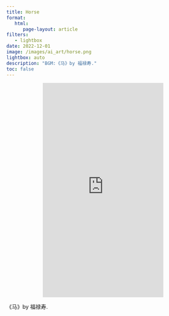 ```yaml
---
title: Horse
format:
   html:
      page-layout: article
filters:
   - lightbox
date: 2022-12-01
image: /images/ai_art/horse.png
lightbox: auto
description: "BGM:《马》by 福禄寿."
toc: false
---
```



<div style="display:flex; justify-content:center">
<iframe width="315" height="560"
src="https://youtube.com/embed/ttGiFQQXBeU"
title="YouTube video player" frameborder="0"
allow="accelerometer; autoplay; clipboard-write; encrypted-media;
gyroscope; picture-in-picture;
web-share"
allowfullscreen></iframe>
</div>

《马》by 福禄寿.
